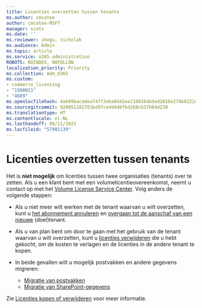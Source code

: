 ```yaml
---
title: Licenties overzetten tussen tenants
ms.author: cmcatee
author: cmcatee-MSFT
manager: scotv
ms.date: ''
ms.reviewer: shegu, nicholak
ms.audience: Admin
ms.topic: article
ms.service: o365-administration
ROBOTS: NOINDEX, NOFOLLOW
localization_priority: Priority
ms.collection: Adm_O365
ms.custom:
- commerce_licensing
- "1500021"
- "4689"
ms.openlocfilehash: 4ab89bacadea74ff3eba8d42ee1340164bded2816e274b8222dd48613c01e5ba
ms.sourcegitcommit: 920051182781bd97ce4d4d6fbd268cb37b84d239
ms.translationtype: HT
ms.contentlocale: nl-NL
ms.lasthandoff: 08/11/2021
ms.locfileid: "57901139"
---
```

# <a name="transfer-licenses-between-tenants"></a>Licenties overzetten tussen tenants

Het is **niet mogelijk** om licenties tussen twee organisaties (tenants) over te zetten. Als u een klant bent met een volumelicentieovereenkomst, neemt u contact op met het [Volume License Service Center](https://support.microsoft.com/help/4471406/how-to-contact-the-microsoft-volume-licensing-service-center). Volg anders de volgende stappen:

- Als u niet meer wilt werken met de tenant waarvan u wilt overzetten, kunt u [het abonnement annuleren](https://admin.microsoft.com/Adminportal/Home?source=applauncher#/subscriptions) en [overgaan tot de aanschaf van een nieuwe](https://www.microsoft.com/microsoft-365/business/compare-all-microsoft-365-business-products?rtc=2&activetab=tab:primaryr2) (doel)tenant.
- Als u van plan bent om door te gaan met het gebruik van de tenant waarvan u wilt overzetten, kunt u [licenties verwijderen](https://docs.microsoft.com/microsoft-365/commerce/licenses/buy-licenses#buy-or-remove-licenses-for-your-business-subscription) die u hebt gekocht, om de kosten te verlagen en de licenties in de andere tenant te kopen.
- In beide gevallen wilt u mogelijk postvakken en andere gegevens migreren:

    - [Migratie van postvakken](https://docs.microsoft.com/Exchange/mailbox-migration/migrate-mailboxes-across-tenants)
    - [Migratie van SharePoint-gegevens](https://aka.ms/modernSpoAdminCenter/CloudContentMigrations)

Zie [Licenties kopen of verwijderen](https://docs.microsoft.com/microsoft-365/commerce/licenses/buy-licenses) voor meer informatie.